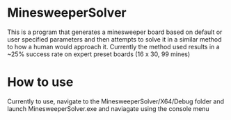 # MinesweeperSolver
This is a program that generates a minesweeper board based on default or user specified parameters and then attempts to solve it in a similar method to how a human would approach it. Currently the method used results in a ~25% success rate on expert preset boards (16 x 30, 99 mines)


# How to use
Currently to use, navigate to the MinesweeperSolver/X64/Debug folder and launch MinesweeperSolver.exe and naviagate using the console menu
